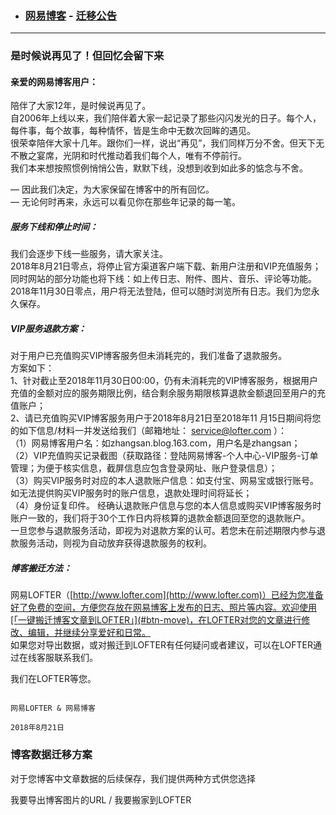 - ### [网易博客](http://blog.163.com) - [迁移公告](http://blog.163.com/bearer.do)

-----------------------------------------------------

### 是时候说再见了！但回忆会留下来

#### 亲爱的网易博客用户：

陪伴了大家12年，是时候说再见了。  
自2006年上线以来，我们陪伴着大家一起记录了那些闪闪发光的日子。每个人，每件事，每个故事，每种情怀，皆是生命中无数次回眸的遇见。  
很荣幸陪伴大家十几年。跟你们一样，说出“再见”，我们同样万分不舍。但天下无不散之宴席，光阴和时代推动着我们每个人，唯有不停前行。  
我们本来想按照惯例悄悄公告，默默下线，没想到收到如此多的惦念与不舍。

— 因此我们决定，为大家保留在博客中的所有回忆。  
— 无论何时再来，永远可以看见你在那些年记录的每一笔。  

##### 服务下线和停止时间：

我们会逐步下线一些服务，请大家关注。  
2018年8月21日零点，将停止官方渠道客户端下载、新用户注册和VIP充值服务；同时网站的部分功能也将下线：如上传日志、附件、图片、音乐、评论等功能。  
2018年11月30日零点，用户将无法登陆，但可以随时浏览所有日志。我们为您永久保存。

##### VIP服务退款方案：

对于用户已充值购买VIP博客服务但未消耗完的，我们准备了退款服务。  
方案如下：  
1、针对截止至2018年11月30日00:00，仍有未消耗完的VIP博客服务，根据用户充值的金额对应的服务期限比例，结合剩余服务期限核算退款金额退回至用户的充值账户；  
2、请已充值购买VIP博客服务用户于2018年8月21日至2018年11 月15日期间将您的如下信息/材料一并发送给我们（邮箱地址： service@lofter.com ）：  
（1）网易博客用户名：如zhangsan.blog.163.com，用户名是zhangsan；  
（2）VIP充值购买记录截图（获取路径：登陆网易博客-个人中心-VIP服务-订单管理；为便于核实信息，截屏信息应包含登录网址、账户登录信息）；  
（3）购买VIP服务时对应的本人退款账户信息：如支付宝、网易宝或银行账号。如无法提供购买VIP服务时的账户信息，退款处理时间将延长；  
（4）身份证复印件。 经确认退款账户信息与您的本人信息或购买VIP博客服务时账户一致的，我们将于30个工作日内将核算的退款金额退回至您的退款账户。  
一旦您参与退款服务活动，即视为对退款方案的认可。若您未在前述期限内参与退款服务活动，则视为自动放弃获得退款服务的权利。  

##### 博客搬迁方法：

网易LOFTER（[http://www.lofter.com](http://www.lofter.com)）已经为您准备好了免费的空间，方便您存放在网易博客上发布的日志、照片等内容。欢迎使用[「一键搬迁博客文章到LOFTER」](#btn-move)，在LOFTER对您的文章进行修改、编辑，并继续分享爱好和日常。  
如果您对导出数据，或对搬迁到LOFTER有任何疑问或者建议，可以在LOFTER通过在线客服联系我们。  

我们在LOFTER等您。

                                                                                 网易LOFTER & 网易博客  
                                                                                     2018年8月21日

### 博客数据迁移方案

对于您博客中文章数据的后续保存，我们提供两种方式供您选择

我要导出博客图片的URL / 我要搬家到LOFTER
